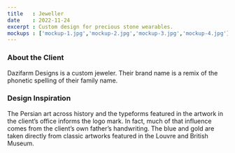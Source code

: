 ```yaml
---
title   : Jeweller
date    : 2022-11-24
excerpt : Custom design for precious stone wearables.
mockups : ['mockup-1.jpg','mockup-2.jpg','mockup-3.jpg','mockup-4.jpg'] 
---
```


### About the Client

Dazifarm Designs is a custom jeweler. Their brand name is a remix of the phonetic spelling of their family name.

### Design Inspiration

The Persian art across history and the typeforms featured in the artwork in the client’s office informs the logo mark. In fact, much of that influence comes from the client’s own father’s handwriting. The blue and gold are taken directly from classic artworks featured in the Louvre and British Museum.
